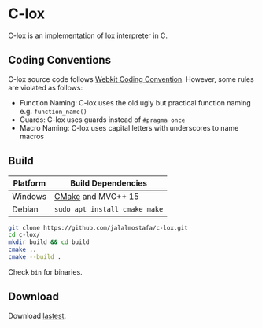 # C-lox

 C-lox is an implementation of [lox](http://craftinginterpreters.com/the-lox-language.html) interpreter in C.

## Coding Conventions

C-lox source code follows [Webkit Coding Convention](https://webkit.org/code-style-guidelines/). However, some rules are violated as follows:

* Function Naming: C-lox uses the old ugly but practical function naming e.g. `function_name()`
* Guards: C-lox uses guards instead of `#pragma once`
* Macro Naming: C-lox uses capital letters with underscores to name macros

## Build

| Platform | Build Dependencies |
| -------- | ------------------ |
| Windows  | [CMake](https://cmake.org/) and MVC++ 15 |
| Debian   | `sudo apt install cmake make` |

```bash
git clone https://github.com/jalalmostafa/c-lox.git
cd c-lox/
mkdir build && cd build
cmake ..
cmake --build .
```

Check `bin` for binaries.

## Download

Download [lastest](https://github.com/jalalmostafa/c-lox/releases).